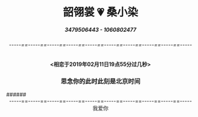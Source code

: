 # <center>韶翎裳 💗 桑小染</center>
##### <center>3479506443 - 1060802477</center>
###### <center>-----==-----==-----==-----==-----==-----==-----==-----==-----==-----</center>

#### <center><相恋于2019年02月11日19点55分过几秒>

### <center>思念你的此时此刻是北京时间<center>
<center>
<html>
<head>
<meta charset="utf-8">
<title>js setInterVal()实时显示时间、日期</title>
<script>
window.onload = displayDate;	
function displayDate(){
	var date = new Date();
	var year = date.getFullYear();
	
	var month = date.getMonth()+1;
	month = ((month < 10)?"0":"") + month;
	var day = date.getDate();
	day = ((day < 10)?"0":"") + day;
	
	var hours = date.getHours();
	hours = ((hours < 10)?"0":"") + hours;
	
	var minutes  = date.getMinutes();
	minutes = ((minutes < 10)?"0":"") + minutes;
	
	var seconds = date.getSeconds();
	seconds = ((seconds<10)?"0":"") + seconds;
	
	var a = new Array("日","一","二","三","四","五","六");
	var day1 = date.getDay();
	day1 = "星期" + a[day1];
	
	var currenttime = "<" + year + "年" + month + "月" + day + "日 " + hours + ":" + minutes + ":" + seconds + " " + day1 + ">";
	document.getElementById("demo").innerHTML = currenttime;
	
}
var  timer = window.setInterval(displayDate,1000);
function stopTimer(){
	window.clearInterval(timer);
}
</script>
</head>
<body>
 
<p id="demo"></p>

	
</body>
</html>
</center>
###### <center>-----==-----==-----==-----==-----==-----==-----==-----==-----==-----</center>
<center>我爱你</center>

